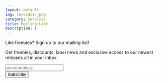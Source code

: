 ```yaml
---
layout: default
img: records1.jpeg
category: Services
title: Mailing List
description: |
---
```


Like freebies? Sign up to our mailing list!

Get freebies, discounts, label news and exclusive access to our newest releases all in your inbox.

<!-- Begin MailChimp Signup Form -->
<link href="//cdn-images.mailchimp.com/embedcode/horizontal-slim-10_7.css" rel="stylesheet" type="text/css" />

<style type="text/css">
#mc_embed_signup{background:#fff; clear:left; font:14px Helvetica,Arial,sans-serif; width:100%;}
/* Add your own MailChimp form style overrides in your site stylesheet or in this style block.
We recommend moving this block and the preceding CSS link to the HEAD of your HTML file. */
</style>

<div id="mc_embed_signup">
<form action="//chucklecabinrecords.us15.list-manage.com/subscribe/post?u=4e774b52893afced98ad0614b&amp;id=c93b4b20cd" method="post" id="mc-embedded-subscribe-form" name="mc-embedded-subscribe-form" class="validate" target="_blank" novalidate="">
<div id="mc_embed_signup_scroll">
<label for="mce-EMAIL"></label>
<input type="email" value="" name="EMAIL" class="email" id="mce-EMAIL" placeholder="email address" required="" />
<!-- real people should not fill this in and expect good things - do not remove this or risk form bot signups-->
<div style="position: absolute; left: -5000px;" aria-hidden="true"><input type="text" name="b_4e774b52893afced98ad0614b_c93b4b20cd" tabindex="-1" value="" /></div>
<div class="clear"><input type="submit" value="Subscribe" name="subscribe" id="mc-embedded-subscribe" class="button" /></div>
</div>
</form>
</div>

<!--End mc_embed_signup-->